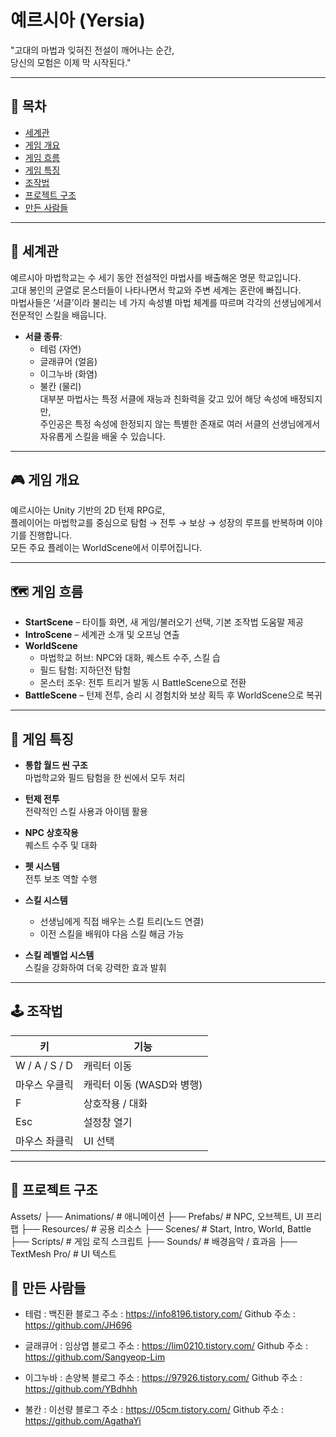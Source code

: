# 예르시아 (Yersia)

"고대의 마법과 잊혀진 전설이 깨어나는 순간,  
당신의 모험은 이제 막 시작된다."

---

## 📑 목차  
- [세계관](#-세계관)  
- [게임 개요](#-게임-개요)  
- [게임 흐름](#-게임-흐름)  
- [게임 특징](#-게임-특징)  
- [조작법](#-조작법)  
- [프로젝트 구조](#-프로젝트-구조)  
- [만든 사람들](#-만든-사람들)

---

## 📖 세계관  
예르시아 마법학교는 수 세기 동안 전설적인 마법사를 배출해온 명문 학교입니다.  
고대 봉인의 균열로 몬스터들이 나타나면서 학교와 주변 세계는 혼란에 빠집니다.  
마법사들은 ‘서클’이라 불리는 네 가지 속성별 마법 체계를 따르며 각각의 선생님에게서 전문적인 스킬을 배웁니다.  
- **서클 종류**:  
  - 테럼 (자연)  
  - 글래큐어 (얼음)  
  - 이그누바 (화염)  
  - 불칸 (물리)  
대부분 마법사는 특정 서클에 재능과 친화력을 갖고 있어 해당 속성에 배정되지만,  
주인공은 특정 속성에 한정되지 않는 특별한 존재로 여러 서클의 선생님에게서 자유롭게 스킬을 배울 수 있습니다.  

---

## 🎮 게임 개요  
예르시아는 Unity 기반의 2D 턴제 RPG로,  
플레이어는 마법학교를 중심으로 탐험 → 전투 → 보상 → 성장의 루프를 반복하며 이야기를 진행합니다.  
모든 주요 플레이는 WorldScene에서 이루어집니다.

---

## 🗺️ 게임 흐름  
- **StartScene** – 타이틀 화면, 새 게임/불러오기 선택, 기본 조작법 도움말 제공  
- **IntroScene** – 세계관 소개 및 오프닝 연출  
- **WorldScene**  
  - 마법학교 허브: NPC와 대화, 퀘스트 수주, 스킬 습  
  - 필드 탐험: 지하던전 탐험  
  - 몬스터 조우: 전투 트리거 발동 시 BattleScene으로 전환  
- **BattleScene** – 턴제 전투, 승리 시 경험치와 보상 획득 후 WorldScene으로 복귀  

---

## 🎯 게임 특징  

- **통합 월드 씬 구조**  
  마법학교와 필드 탐험을 한 씬에서 모두 처리  

- **턴제 전투**  
  전략적인 스킬 사용과 아이템 활용  

- **NPC 상호작용**  
  퀘스트 수주 및 대화  

- **펫 시스템**  
  전투 보조 역할 수행  

- **스킬 시스템**  
  - 선생님에게 직접 배우는 스킬 트리(노드 연결)  
  - 이전 스킬을 배워야 다음 스킬 해금 가능  

- **스킬 레벨업 시스템**  
  스킬을 강화하여 더욱 강력한 효과 발휘  

---

## 🕹️ 조작법  

| 키             | 기능                        |  
|----------------|-----------------------------|  
| W / A / S / D  | 캐릭터 이동                 |  
| 마우스 우클릭  | 캐릭터 이동 (WASD와 병행)   |  
| F              | 상호작용 / 대화             |  
| Esc            | 설정창 열기                 |  
| 마우스 좌클릭  | UI 선택                     |  

---

## 📂 프로젝트 구조  

Assets/
├── Animations/ # 애니메이션
├── Prefabs/ # NPC, 오브젝트, UI 프리팹
├── Resources/ # 공용 리소스
├── Scenes/ # Start, Intro, World, Battle
├── Scripts/ # 게임 로직 스크립트
├── Sounds/ # 배경음악 / 효과음
├── TextMesh Pro/ # UI 텍스트

## 👥 만든 사람들  
- 테럼 : 백진환
블로그 주소 : https://info8196.tistory.com/
Github 주소 : https://github.com/JH696

- 글래큐어 : 임상엽
블로그 주소 : https://lim0210.tistory.com/
Github 주소 : https://github.com/Sangyeop-Lim
  
- 이그누바 : 손양복
블로그 주소 : https://97926.tistory.com/
Github 주소 : https://github.com/YBdhhh

- 불칸 : 이선량
블로그 주소 : https://05cm.tistory.com/
Github 주소 : https://github.com/AgathaYi
